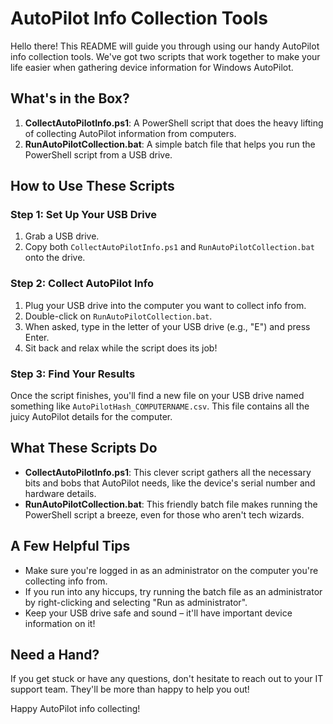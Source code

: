 # AutoPilot Info Collection Tools

Hello there! This README will guide you through using our handy AutoPilot info collection tools. We've got two scripts that work together to make your life easier when gathering device information for Windows AutoPilot.

## What's in the Box?

1. **CollectAutoPilotInfo.ps1**: A PowerShell script that does the heavy lifting of collecting AutoPilot information from computers.
2. **RunAutoPilotCollection.bat**: A simple batch file that helps you run the PowerShell script from a USB drive.

## How to Use These Scripts

### Step 1: Set Up Your USB Drive

1. Grab a USB drive.
2. Copy both `CollectAutoPilotInfo.ps1` and `RunAutoPilotCollection.bat` onto the drive.

### Step 2: Collect AutoPilot Info

1. Plug your USB drive into the computer you want to collect info from.
2. Double-click on `RunAutoPilotCollection.bat`.
3. When asked, type in the letter of your USB drive (e.g., "E") and press Enter.
4. Sit back and relax while the script does its job!

### Step 3: Find Your Results

Once the script finishes, you'll find a new file on your USB drive named something like `AutoPilotHash_COMPUTERNAME.csv`. This file contains all the juicy AutoPilot details for the computer.

## What These Scripts Do

- **CollectAutoPilotInfo.ps1**: This clever script gathers all the necessary bits and bobs that AutoPilot needs, like the device's serial number and hardware details.
- **RunAutoPilotCollection.bat**: This friendly batch file makes running the PowerShell script a breeze, even for those who aren't tech wizards.

## A Few Helpful Tips

- Make sure you're logged in as an administrator on the computer you're collecting info from.
- If you run into any hiccups, try running the batch file as an administrator by right-clicking and selecting "Run as administrator".
- Keep your USB drive safe and sound – it'll have important device information on it!

## Need a Hand?

If you get stuck or have any questions, don't hesitate to reach out to your IT support team. They'll be more than happy to help you out!

Happy AutoPilot info collecting!
